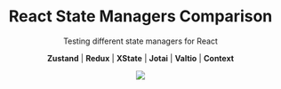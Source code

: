 <h1 align="center">
  React State Managers Comparison
</h1>

<p align="center">Testing different state managers for React

<p align="center"><b>Zustand</b> | <b>Redux</b> | <b>XState</b> | <b>Jotai</b> | <b>Valtio</b> | <b>Context</b></p>

<div align="center">
  <img align="center" src="https://img.shields.io/badge/Version-0.1.0-blue" />
</div>
